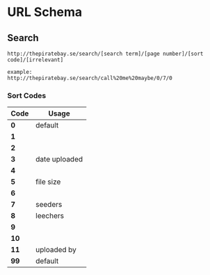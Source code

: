 # URL Schema

## Search

```
http://thepiratebay.se/search/[search term]/[page number]/[sort code]/[irrelevant]

example:
http://thepiratebay.se/search/call%20me%20maybe/0/7/0
```

### Sort Codes

| Code | Usage |
| --------- | ----- |
**0** | default
**1** |
**2** |
**3** | date uploaded
**4** |
**5** | file size
**6** | 
**7** | seeders
**8** | leechers
**9** |
**10** |
**11** | uploaded by
**99** | default
